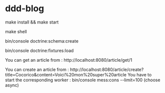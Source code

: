 # ddd-blog


make install && make start

make shell

bin/console doctrine:schema:create

bin/console doctrine:fixtures:load

You can get an article from : http://localhost:8080/article/get/1

You can create an article from : http://localhost:8080/article/create?title=Cocorico&content=Voici%20mon%20super%20article
You have to start the corresponding worker : bin/console mess:cons --limit=100 (choose async)
